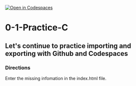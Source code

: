[![Open in Codespaces](https://classroom.github.com/assets/launch-codespace-2972f46106e565e64193e422d61a12cf1da4916b45550586e14ef0a7c637dd04.svg)](https://classroom.github.com/open-in-codespaces?assignment_repo_id=20430541)
# 0-1-Practice-C

## Let's continue to practice importing and exporting with Github and Codespaces

### Directions
Enter the missing infomation in the index.html file.  
